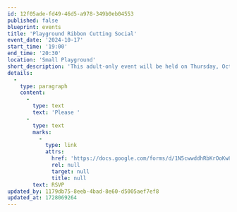 ```yaml
---
id: 12f05ade-fd49-46d5-a978-349b0eb04553
published: false
blueprint: events
title: 'Playground Ribbon Cutting Social'
event_date: '2024-10-17'
start_time: '19:00'
end_time: '20:30'
location: 'Small Playground'
short_description: 'This adult-only event will be held on Thursday, October 17 from 7-8:30 pm on our newly renovated Small Playground! Our CES playgrounds spread a magic that is felt by all within the community, and we hope to share that magic back with you at our ribbon-cutting event! As the new Assistant Director and Language Program Director, we want to express our gratitude, socialize, and celebrate over drinks and light refreshments. We hope to see you there!'
details:
  -
    type: paragraph
    content:
      -
        type: text
        text: 'Please '
      -
        type: text
        marks:
          -
            type: link
            attrs:
              href: 'https://docs.google.com/forms/d/1N5cwwddhRbKrOoKw8saEcGxAJVCKv6j8itWiPHqhXSA/edit'
              rel: null
              target: null
              title: null
        text: RSVP
updated_by: 1179db75-8eeb-4bad-8e60-d5005aef7ef8
updated_at: 1728069264
---
```

